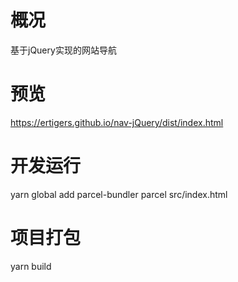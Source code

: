 # 概况
基于jQuery实现的网站导航

# 预览
https://ertigers.github.io/nav-jQuery/dist/index.html

# 开发运行
yarn global add parcel-bundler
parcel src/index.html

# 项目打包
yarn build
<!-- parcel build src/index.html --no-minify --public-url ./ -->
